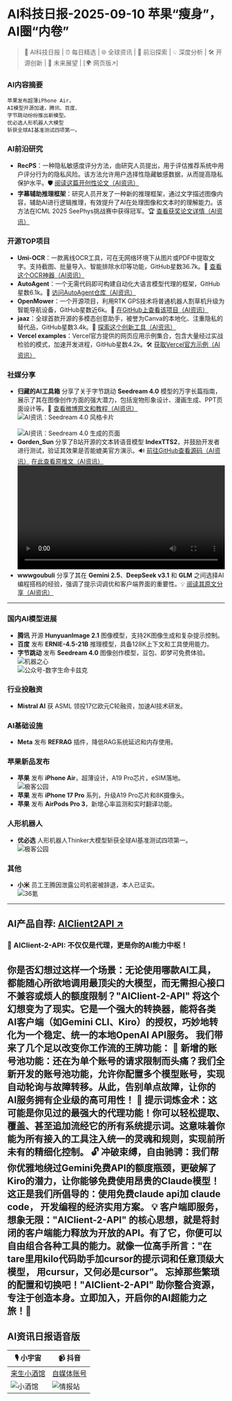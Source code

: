 
# AI科技日报-2025-09-10 苹果“瘦身”，AI圈“内卷”
> 🤖 AI科技日报 | ⏰ 每日精选 | 🌐 全球资讯 | 🔬 前沿探索 | 💡 深度分析 | 🛠️ 开源创新 | 🚀 未来展望 | [🌍 网页版↗️]
### **AI内容摘要**
```
苹果发布超薄iPhone Air，
AI模型开源加速，腾讯、百度、
字节跳动纷纷推出新模型。
优必选人形机器人大模型
斩获全球AI基准测试四项第一。
```
### AI前沿研究
*   **RecPS**：一种隐私敏感度评分方法，由研究人员提出，用于评估推荐系统中用户评分行为的隐私风险。该方法允许用户选择性隐藏敏感数据，从而提高隐私保护水平。🛡️ [阅读这篇开创性论文（AI资讯）](https://arxiv.org/abs/2507.18365)
*   **字幕辅助推理框架**：研究人员开发了一种新的推理框架，通过文字描述图像内容，辅助AI进行逻辑推理，有效提升了AI在处理图像和文本时的理解能力。该方法在ICML 2025 SeePhys挑战赛中获得冠军。🏆 [查看获奖论文详情（AI资讯）](https://arxiv.org/abs/2509.06079)
### 开源TOP项目
*   **Umi-OCR**：一款离线OCR工具，可在无网络环境下从图片或PDF中提取文字。支持截图、批量导入、智能排除水印等功能，GitHub星数36.7k。📄 [查看这个OCR神器（AI资讯）](https://github.com/hiroi-sora/Umi-OCR)
*   **AutoAgent**：一个无需代码即可构建自动化大语言模型代理的框架，GitHub星数6.1k。🚀 [访问AutoAgent仓库（AI资讯）](https://github.com/HKUDS/AutoAgent)
*   **OpenMower**：一个开源项目，利用RTK GPS技术将普通机器人割草机升级为智能导航设备，GitHub星数近6k。🤖 [在GitHub上查看该项目（AI资讯）](https://github.com/ClemensElflein/OpenMower)
*   **jaaz**：全球首款开源的多模态创意助手，被誉为Canva的本地化、注重隐私的替代品，GitHub星数3.4k。🎨 [探索这个创新工具（AI资讯）](https://github.com/11cafe/jaaz)
*   **Vercel examples**：Vercel官方提供的网页应用示例集合，包含大量经过实战检验的模式，加速开发进程，GitHub星数4.2k。🛠️ [获取Vercel官方示例（AI资讯）](https://github.com/vercel/examples)
### 社媒分享
*   **归藏的AI工具箱** 分享了关于字节跳动 **Seedream 4.0** 模型的万字长篇指南，展示了其在图像创作方面的强大潜力，包括宠物形象设计、漫画生成、PPT页面设计等。🎨 [查看微博原文和教程（AI资讯）](https://weibo.com/6182606334/Q3N3W9tVV)
<br/>![AI资讯：Seedream 4.0 风格卡片](https://source.hubtoday.app/images/2025/09/news_01k4qgqsd9eqnr78v6h7armn98.avif)<br/>
<br/>![AI资讯：Seedream 4.0 生成的页面](https://source.hubtoday.app/images/2025/09/news_01k4qgqwebeatv958h4faykprq.jpg)<br/>
*   **Gorden_Sun** 分享了B站开源的文本转语音模型 **IndexTTS2**，并鼓励开发者进行测试，验证其效果是否能媲美官方演示。🔊 [前往GitHub查看源码（AI资讯）](https://github.com/index-tts/index-tts) [在此查看原推文（AI资讯）](https://x.com/Gorden_Sun/status/1965355693822894208)
<br/><video src="https://source.hubtoday.app/images/2025/09/news_01k4qgja67fra8me3aa1h089vy.mp4" controls="controls" width="100%"></video><br/>
*   **wwwgoubuli** 分享了其在 **Gemini 2.5**、**DeepSeek v3.1** 和 **GLM** 之间选择AI编程搭档的经验，强调了提示词调优和客户端界面的重要性。💡 [阅读其原文分享（AI资讯）](https://x.com/wwwgoubuli/status/1965342430712263058)
---
### **国内AI模型进展**
*   **腾讯** 开源 **HunyuanImage 2.1** 图像模型，支持2K图像生成和复杂提示控制。
*   **百度** 发布 **ERNIE-4.5-21B** 推理模型，具备128K上下文和工具使用能力。
*   **字节跳动** 发布 **Seedream 4.0** 图像创作模型，豆包、即梦可免费体验。
<br/>![机器之心](https://cdn.jiqizhixin.com/assets/global/logo-4819103cf20202b394b95f4d561b26f2959f5be5b58198c02f5a869244beff8c.png)
<br/>![公众号-数字生命卡兹克](https://mmbizqpic.cn/mmbiz_jpg/OjgKEXmLURqiayObRvvUZ77jyRTfOGVrGicxOoQfTZhDhpMR7P8tZGic0Zp6CwLoBDsMckanmBqTB1GAlmmqVsXqQ/0?wx_fmt=jpeg)
### **行业投融资**
*   **Mistral AI** 获 ASML 领投17亿欧元C轮融资，加速AI技术研发。
### **AI基础设施**
*   **Meta** 发布 **REFRAG** 插件，降低RAG系统延迟和内存使用。
### **苹果新品发布**
*   **苹果** 发布 **iPhone Air**，超薄设计，A19 Pro芯片，eSIM落地。
<br/>![极客公园](https://imgslim.geekpark.net/uploads/image/file/78/08/78088e393a006794363a21e2d6c5823c.png)
*   **苹果** 发布 **iPhone 17 Pro** 系列，升级A19 Pro芯片和8K摄像头。
*   **苹果** 发布 **AirPods Pro 3**，新增心率监测和实时翻译功能。
### **人形机器人**
*   **优必选** 人形机器人Thinker大模型斩获全球AI基准测试四项第一。
<br/>![极客公园](https://imgslim.geekpark.net/uploads/image/file/2e/c9/2ec91b2466d1379c10566df92d88325a.gif)
### **其他**
*   **小米** 员工王腾因泄露公司机密被辞退，本人已证实。
<br/>![36氪](https://img.36krcdn.com/hsossms/20250909/v2_49464c77ef9446e7bd340493ca58ce88@5667365_oswg82801oswg1053oswg495_img_jpg?x-oss-process=image/resize,m_mfit,w_600,h_400,limit_0/crop,w_600,h_400,g_center)
---
## **AI产品自荐: [AIClient2API ↗️](https://github.com/justlovemaki/AIClient-2-API)**
### 🌟 AIClient-2-API: 不仅仅是代理，更是你的AI能力中枢！
你是否幻想过这样一个场景：无论使用哪款AI工具，都能随心所欲地调用最顶尖的大模型，而无需担心接口不兼容或烦人的额度限制？"AIClient-2-API" 将这个幻想变为了现实。它是一个强大的转换器，能将各类AI客户端（如Gemini CLI、Kiro）的授权，巧妙地转化为一个稳定、统一的本地OpenAI API服务。
我们带来了几个足以改变你工作流的王牌功能：
🔄 **新增的账号池功能**：还在为单个账号的请求限制而头痛？我们全新开发的账号池功能，允许你配置多个模型账号，实现自动轮询与故障转移。从此，告别单点故障，让你的AI服务拥有企业级的高可用性！
🧠 **提示词炼金术**：这可能是你见过的最强大的代理功能！你可以轻松**提取、覆盖、甚至追加**流经它的所有系统提示词。这意味着你能为所有接入的工具注入统一的灵魂和规则，实现前所未有的精细化控制。
🔓 **冲破束缚，自由驰骋**：我们帮你优雅地绕过Gemini免费API的额度瓶颈，更破解了Kiro的潜力，让你能够**免费使用昂贵的Claude模型**！这正是我们所倡导的：**使用免费claude api加 claude code， 开发编程的经济实用方案**。
💡 **客户端即服务，想象无限**："AIClient-2-API" 的核心思想，就是将封闭的客户端能力释放为开放的API。有了它，你便可以自由组合各种工具的能力。就像一位高手所言："**在tare里用kilo代码助手加cursor的提示词和任意顶级大模型， 用cursur，又何必是cursor**”。
忘掉那些繁琐的配置和切换吧！"AIClient-2-API" 助你整合资源，专注于创造本身。立即加入，开启你的AI超能力之旅！🚀
---
## **AI资讯日报语音版**
| 🎙️ **小宇宙** | 📹 **抖音** |
| --- | --- |
| [来生小酒馆](https://www.xiaoyuzhoufm.com/podcast/683c62b7c1ca9cf575a5030e)  |   [自媒体账号](https://www.douyin.com/user/MS4wLjABAAAAwpwqPQlu38sO38VyWgw9ZjDEnN4bMR5j8x111UxpseHR9DpB6-CveI5KRXOWuFwG)| 
| ![小酒馆](https://source.hubtoday.app/logo/f959f7984e9163fc50d3941d79a7f262.md.png) | ![情报站](https://source.hubtoday.app/logo/7fc30805eeb831e1e2baa3a240683ca3.md.png) |